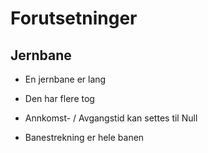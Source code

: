 <h1>Forutsetninger</h1>

<h2>Jernbane</h2>

- En jernbane er lang
- Den har flere tog

- Annkomst- / Avgangstid kan settes til Null 
- Banestrekning er hele banen
